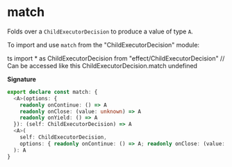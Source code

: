 # match

Folds over a `ChildExecutorDecision` to produce a value of type `A`.

To import and use `match` from the "ChildExecutorDecision" module:

ts
import \* as ChildExecutorDecision from "effect/ChildExecutorDecision"
// Can be accessed like this
ChildExecutorDecision.match
undefined

**Signature**

```ts
export declare const match: {
  <A>(options: {
    readonly onContinue: () => A
    readonly onClose: (value: unknown) => A
    readonly onYield: () => A
  }): (self: ChildExecutorDecision) => A
  <A>(
    self: ChildExecutorDecision,
    options: { readonly onContinue: () => A; readonly onClose: (value: unknown) => A; readonly onYield: () => A }
  ): A
}
```
